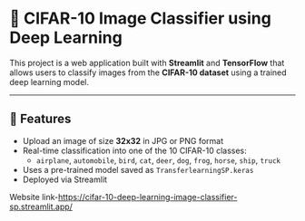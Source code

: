 # 🧠 CIFAR-10 Image Classifier using Deep Learning

This project is a web application built with **Streamlit** and **TensorFlow** that allows users to classify images from the **CIFAR-10 dataset** using a trained deep learning model.

---

## 🚀 Features

- Upload an image of size **32x32** in JPG or PNG format
- Real-time classification into one of the 10 CIFAR-10 classes:
  - `airplane`, `automobile`, `bird`, `cat`, `deer`, `dog`, `frog`, `horse`, `ship`, `truck`
- Uses a pre-trained model saved as `TransferlearningSP.keras`
- Deployed via Streamlit
  



Website link-https://cifar-10-deep-learning-image-classifier-sp.streamlit.app/
